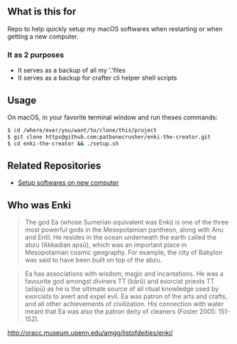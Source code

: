 ## What is this for

Repo to help quickly setup my macOS softwares when restarting or when getting a new computer.

### It as 2 purposes
- It serves as a backup of all my '.'files
- It serves as a backup for crafter cli helper shell scripts

## Usage

On macOS, in your favorite terminal window and run theses commands:

```bash
$ cd /where/ever/you/want/to/clone/this/project
$ git clone https@github.com:patbonecrusher/enki-the-creator.git
$ cd enki-the-creator && ./setup.sh
```

## Related Repositories
- [Setup softwares on new computer](https://github.com/patbonecrusher/enki-the-creator)

## Who was Enki

> The god Ea (whose Sumerian equivalent was Enki) is one of the three most powerful gods in the Mesopotamian pantheon, along with Anu and Enlil. He resides in the ocean underneath the earth called the abzu (Akkadian apsû), which was an important place in Mesopotamian cosmic geography. For example, the city of Babylon was said to have been built on top of the abzu.

> Ea has associations with wisdom, magic and incantations. He was a favourite god amongst diviners TT  (bārû) and exorcist priests TT  (ašipū) as he is the ultimate source of all ritual knowledge used by exorcists to avert and expel evil. Ea was patron of the arts and crafts, and all other achievements of civilization. His connection with water meant that Ea was also the patron deity of cleaners (Foster 2005: 151-152).

http://oracc.museum.upenn.edu/amgg/listofdeities/enki/